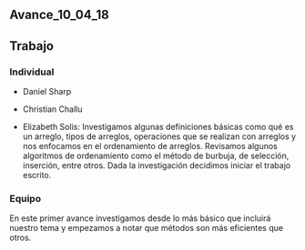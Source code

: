 ## Avance_10_04_18

## Trabajo 

### Individual

- Daniel Sharp

- Christian Challu

- Elizabeth Solis: Investigamos algunas definiciones básicas como qué es un arreglo, tipos de arreglos, operaciones que se realizan con arreglos y nos enfocamos en el ordenamiento de arreglos. Revisamos algunos algoritmos de ordenamiento como el método de burbuja, de selección, inserción, entre otros. Dada la investigación decidimos iniciar el trabajo escrito.

### Equipo

En este primer avance investigamos desde lo más básico que incluirá nuestro tema y empezamos a notar que métodos son más eficientes que otros.

